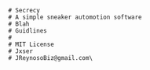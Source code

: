 
    # Secrecy
    # A simple sneaker automotion software
    # Blah
    # Guidlines
    # 
    # MIT License
    # Jxser
    # JReynosoBiz@gmail.com\
  